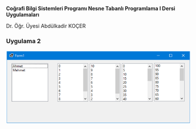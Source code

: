 <p><b>Coğrafi Bilgi Sistemleri Programı Nesne Tabanlı Programlama I Dersi Uygulamaları</b></p>
<p> Dr. Öğr. Üyesi Abdülkadir KOÇER</p>
<H3>Uygulama 2</H3>
<img src="https://github.com/akocer/Nesne-I/blob/main/uyg02/U02.png"/>
